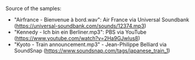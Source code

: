 Source of the samples:
- "Airfrance - Bienvenue à bord.wav": Air France via Universal Soundbank (https://universal-soundbank.com/sounds/12374.mp3)
- "Kennedy  - Ich bin ein Berliner.mp3": PBS via YouTube (https://www.youtube.com/watch?v=2Ha9GJwlus8)
- "Kyoto - Train announcement.mp3" - Jean-Philippe Belliard via SoundSnap (https://www.soundsnap.com/tags/japanese_train_1)
